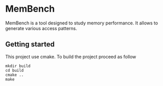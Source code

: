 # MemBench

MemBench is a tool designed to study memory performance.
It allows to generate various access patterns.

## Getting started

This project use cmake. To build the project proceed as follow 

```shell script
mkdir build
cd build
cmake ..
make 
```
